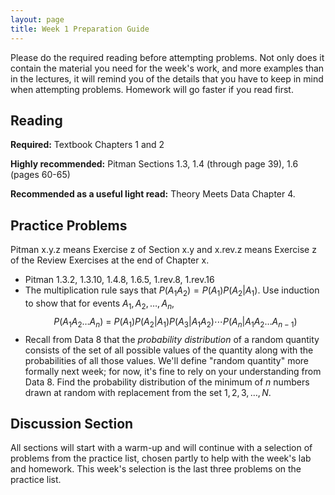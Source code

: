 ```yaml
---
layout: page
title: Week 1 Preparation Guide
---
```


Please do the required reading before attempting problems. Not only does it contain the material you need for the week's work, and more examples than in the lectures, it will remind you of the details that you have to keep in mind when attempting problems. Homework will go faster if you read first.

## Reading ##

**Required:** Textbook Chapters 1 and 2

**Highly recommended:** Pitman Sections 1.3, 1.4 (through page 39), 1.6 (pages 60-65)

**Recommended as a useful light read:** Theory Meets Data Chapter 4.

## Practice Problems ##

Pitman x.y.z means Exercise z of Section x.y and x.rev.z means Exercise z of the Review Exercises at the end of Chapter x.

- Pitman 1.3.2, 1.3.10, 1.4.8, 1.6.5, 1.rev.8, 1.rev.16
- The multiplication rule says that $P(A_1A_2) = P(A_1)P(A_2 \vert A_1)$. Use induction to show that for events $A_1, A_2, \ldots, A_n$, 
$$
P(A_1A_2 \ldots A_n) ~ = ~ P(A_1)P(A_2 \vert A_1)P(A_3 \vert A_1A_2) \cdots P(A_n \vert A_1A_2 \ldots A_{n-1})
$$
- Recall from Data 8 that the *probability distribution* of a random quantity consists of the set of all possible values of the quantity along with the probabilities of all those values. We'll define "random quantity" more formally next week; for now, it's fine to rely on your understanding from Data 8. Find the probability distribution of the minimum of $n$ numbers drawn at random with replacement from the set $1, 2, 3, \ldots, N$.

## Discussion Section ##

All sections will start with a warm-up and will continue with a selection of problems from the practice list, chosen partly to help with the week's lab and homework. This week's selection is the last three problems on the practice list.
